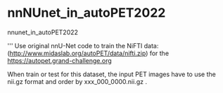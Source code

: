 # nnNUnet_in_autoPET2022
nnunet_in_autoPET2022

'''
Use original nnU-Net code to train the NiFTI data:(http://www.midaslab.org/autoPET/data/nifti.zip) for the https://autopet.grand-challenge.org 


When train or test for this dataset, the input PET images have to use the nii.gz format and order by xxx_000_0000.nii.gz . 
